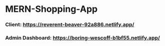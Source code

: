 # MERN-Shopping-App

### Client: https://reverent-beaver-92a886.netlify.app/
### Admin Dashboard: https://boring-wescoff-b1bf55.netlify.app/
